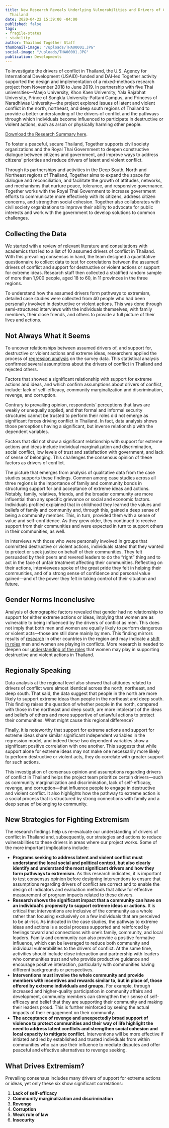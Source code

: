 ```yaml
---
title: New Research Reveals Underlying Vulnerabilities and Drivers of Conflict in
  Thailand
date: 2020-04-22 15:39:00 -04:00
published: false
tags:
- fragile-states
- stability
author: Thailand Together Staff
thumbnail-image: "/uploads/THA00001.JPG"
social-image: "/uploads/THA00001.JPG"
publication: Developments
---
```


To investigate the drivers of conflict in Thailand, the U.S. Agency for International Development (USAID)-funded and DAI-led Together activity supported the design and implementation of a mixed-methods research project from November 2018 to June 2019. In partnership with five Thai universities—Maejo University, Khon Kaen University, Yala Rajabhat University, Prince of Songkla University–Pattani Campus, and Princess of Naradhiwas University—the project explored issues of latent and violent conflict in the north, northeast, and deep south regions of Thailand to provide a better understanding of the drivers of conflict and the pathways through which individuals become influenced to participate in destructive or violent actions, such as arson or physically harming other people. 





[Download the Research Summary here](/uploads/Vulnerabilities%20and%20Drivers%20of%20Conflict%20in%20Thailand_Summary_PUBLIC%20APPROVED_April%202020.pdf). 

To foster a peaceful, secure Thailand, Together supports civil society 
organizations and the Royal Thai Government to deepen constructive 
dialogue between citizens and government, and improve ways to 
address citizens’ priorities and reduce drivers of latent and violent 
conflict.

Through its partnerships and activities in the Deep South, North and Northeast regions of Thailand, Together aims to expand the space for dialogue and reconciliation, and facilitate the growth of attitudes, networks, and mechanisms that nurture peace, tolerance, and responsive governance. Together works with the Royal Thai Government to increase government efforts to communicate more effectively with its citizens, address citizen concerns, and strengthen social cohesion. Together also collaborates with civil society organizations to improve their ability to advocate for public interests and work with the government to develop solutions to common challenges.  

## Collecting the Data 

We started with a review of relevant literature and consultations with academics that led to a list of 10 assumed drivers of conflict in Thailand. With this prevailing consensus in hand, the team designed a quantitative questionnaire to collect data to test for correlations between the assumed drivers of conflict and support for destructive or violent actions or support for extreme ideas. Research staff then collected a stratified random sample of more than 1,900 people, aged 18 to 60, in 11 provinces in the three regions. 

To understand how the assumed drivers form pathways to extremism, detailed case studies were collected from 40 people who had been personally involved in destructive or violent actions. This was done through semi-structured interviews with the individuals themselves, with family members, their close friends, and others to provide a full picture of their lives and actions. 

## Not Always What it Seems

To uncover relationships between assumed drivers of, and support for, destructive or violent actions and extreme ideas, researchers applied the process of [regression analysis](https://www.surveygizmo.com/resources/blog/regression-analysis/) on the survey data. This statistical analysis confirmed several assumptions about the drivers of conflict in Thailand and rejected others.  

Factors that showed a significant relationship with support for extreme actions and ideas, and which confirm assumptions about drivers of conflict, include: lack of self-efficacy, community marginalization and discrimination, revenge, and corruption.  

Contrary to prevailing opinion, respondents’ perceptions that laws are weakly or unequally applied, and that formal and informal security structures cannot be trusted to perform their roles did not emerge as significant forces driving conflict in Thailand. In fact, data analysis shows those perceptions having a significant, but inverse relationship with the dependent variables. 

Factors that did not show a significant relationship with support for extreme actions and ideas include individual marginalization and discrimination, social conflict, low levels of trust and satisfaction with government, and lack of sense of belonging. This challenges the consensus opinion of these factors as drivers of conflict. 

The picture that emerges from analysis of qualitative data from the case studies supports these findings. Common among case studies across all three regions is the importance of family and community bonds in structuring support for and acceptance of extreme ideas and actions. Notably, family, relatives, friends, and the broader community are more influential than any specific grievance or social and economic factors. Individuals profiled explained that in childhood they learned the values and beliefs of family and community and, through this, gained a deep sense of being a community member. This, in turn, provided them with a sense of value and self-confidence. As they grew older, they continued to receive support from their communities and were expected in turn to support others in their communities, as well. 

In interviews with those who were personally involved in groups that committed destructive or violent actions, individuals stated that they wanted to protect or seek justice on behalf of their communities. They felt persuaded by their peers and revered leaders to do the “right” thing and to act in the face of unfair treatment affecting their communities. Reflecting on their actions, interviewees spoke of the great pride they felt in helping their communities, and of a strong sense of confidence and personal value gained—and of the power they felt in taking control of their situation and future.  

## Gender Norms Inconclusive 

Analysis of demographic factors revealed that gender had no relationship to support for either extreme actions or ideas, implying that women are as vulnerable to being influenced by the drivers of conflict as men. This does not imply that both men and women are equally likely to perform dangerous or violent acts—those are still done mainly by men. This finding mirrors results of [research](http://openasia.org/en/g/wp-content/uploads/2018/07/The_Role_of_Women_in_Violent_Extremism_in_Asia-1.pdf) in other countries in the region and may indicate a [shift in roles](https://extremism.gwu.edu/sites/g/files/zaxdzs2191/f/Negating%20Stereotypes-%20Women%20Gender%20and%20Terrorism%20in%20Indonesia%20and%20Pakistan.pdf) men and women are playing in conflicts. More research is needed to deepen our [understanding of the roles](https://www.globalcenter.org/wp-content/uploads/2018/09/GC_2018-Sept_Gender_and_CVE.pdf) that women may play in supporting destructive and violent actions in Thailand.  

## Regionally Speaking 

Data analysis at the regional level also showed that attitudes related to drivers of conflict were almost identical across the north, northeast, and deep south. That said, the data suggest that people in the north are more likely to support extreme ideas than people in the northeast and deep south. This finding raises the question of whether people in the north, compared with those in the northeast and deep south, are more intolerant of the ideas and beliefs of others and more supportive of unlawful actions to protect their communities. What might cause this regional difference? 

Finally, it is noteworthy that support for extreme actions and support for extreme ideas share similar significant independent variables in the regression model, and indeed these two dependent variables show a significant positive correlation with one another. This suggests that while support alone for extreme ideas may not make one necessarily more likely to perform destructive or violent acts, they do correlate with greater support for such actions.  

This investigation of consensus opinion and assumptions regarding drivers of conflict in Thailand helps the project team prioritize certain drivers—such as community marginalization and discrimination, lack of self-efficacy, revenge, and corruption—that influence people to engage in destructive and violent conflict. It also highlights how the pathway to extreme action is a social process that is structured by strong connections with family and a deep sense of belonging to community. 
 
## New Strategies for Fighting Extremism

The research findings help us re-evaluate our understanding of drivers of conflict in Thailand and, subsequently, our strategies and actions to reduce vulnerabilities to these drivers in areas where our project works. Some of the more important implications include: 

* **Programs seeking to address latent and violent conflict must understand the local social and political context, but also clearly identify and understand the most significant drivers and how they form pathways to extremism.** As this research indicates, it is important to test consensus opinion before designing interventions to ensure that assumptions regarding drivers of conflict are correct and to enable the design of indicators and evaluation methods that allow for effective measurement of program impacts related to these drivers.
* **Research shows the significant impact that a community can have on an individual’s propensity to support extreme ideas or actions.** It is critical that interventions are inclusive of the community as a whole rather than focusing exclusively on a few individuals that are perceived to be at-risk. As indicated in the case studies, the pathway to extreme ideas and actions is a social process supported and reinforced by feelings toward and connections with one’s family, community, and local leaders. Family and community can also provide a positive formative influence, which can be leveraged to reduce both community and individual vulnerabilities to the drivers of conflict. At the same time, activities should include close interaction and partnership with leaders who communities trust and who provide productive guidance and encourage positive interaction, particularly with communities having different backgrounds or perspectives.
* **Interventions must involve the whole community and provide members with incentives and rewards similar to, but in place of, those offered by extreme individuals and groups.** For example, through increased and higher-quality participation in community affairs and development, community members can strengthen their sense of self-efficacy and belief that they are supporting their community and making their leaders proud. This is further reinforced by seeing the actual impacts of their engagement on their community.
* **The acceptance of revenge and unexpectedly broad support of violence to protect communities and their way of life highlight the need to address latent conflicts and strengthen social cohesion and local capacity to mitigate conflict.** Interventions will be more effective if initiated and led by established and trusted individuals from within communities who can use their influence to mediate disputes and offer peaceful and effective alternatives to revenge seeking.

<aside>
 <h2>What Drives Extremism?</h2> 
<p>Prevailing consensus includes many drivers of support for extreme actions or ideas, yet only these six show significant correlations:</p>
<ol>
<li>
  <strong>Lack of self-efficacy</strong>
</li>

<li>
  <strong>Community marginalization and discrimination</strong>
</li>

<li>
  <strong>Revenge</strong>
</li>
  
<li>
  <strong>Corruption</strong>
</li>

<li>
  <strong>Weak rule of law</strong>
</li>

<li>
  <strong>Insecurity</strong>
</li>
</ol>
</aside>